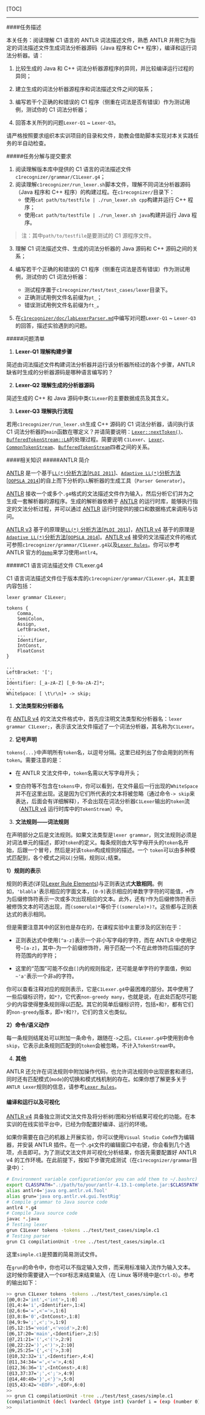[TOC]

---

####任务描述

本关任务：阅读理解 C1 语言的 ANTLR 词法描述文件，熟悉 ANTLR 并用它为指定的词法描述文件生成词法分析器源码（Java 程序和 C++ 程序），编译和运行词法分析器。请：
1. 比较生成的 Java 和 C++ 词法分析器源程序的异同，并比较编译运行过程的异同；

2. 建立生成的词法分析器源程序和词法描述文件之间的联系；

3. 编写若干个正确的和错误的 C1 程序（侧重在词法是否有错误）作为测试用例，测试你的 C1 词法分析器；

4. 回答本关所列的问题`Lexer-Q1` ~ `Lexer-Q3`。

请严格按照要求组织本实训项目的目录和文件，助教会借助脚本实现对本关实践任务的半自动检查。

#####任务分解与提交要求
1. 阅读理解版本库中提供的 C1 语言的词法描述文件`c1recognizer/grammar/C1Lexer.g4`；
2. 阅读理解`c1recognizer/run_lexer.sh`脚本文件，理解不同词法分析器源码（Java 程序和 C++ 程序）的构建过程。在`c1recognizer/`目录下：
   * 使用`cat path/to/testfile | ./run_lexer.sh cpp`构建并运行 C++ 程序；
   * 使用`cat path/to/testfile | ./run_lexer.sh java`构建并运行 Java 程序。
   
>注：其中`path/to/testfile`是要测试的 C1 源程序文件。

3. 理解 C1 词法描述文件、生成的词法分析器的 Java 源码和 C++ 源码之间的关系；
4. 编写若干个正确的和错误的 C1 程序（侧重在词法是否有错误）作为测试用例，测试你的 C1 词法分析器：
   * 测试程序置于`c1recognizer/test/test_cases/lexer`目录下。
   * 正确测试用例文件名前缀为`pt_`；
   * 错误测试用例文件名前缀为`ft_`。
  
5. 在[`c1recognizer/doc/labLexerParser.md`](./labLexerParser.md)中编写对问题`Lexer-Q1` ~ `Lexer-Q3`的回答，描述实验遇到的问题。

#####问题清单

1. **Lexer-Q1 理解构建步骤**

简述由词法描述文件构建词法分析器并运行该分析器所经过的各个步骤，ANTLR  缺省时生成的分析器源码是哪种语言编写的？

2. **Lexer-Q2 理解生成的分析器源码**

简述生成的 C++ 和 Java 源码中类`C1Lexer`的主要数据成员及其含义。

3. **Lexer-Q3 理解执行流程**

若用`c1recognizer/run_lexer.sh`生成 C++ 源码的 C1 词法分析器，请问执行该 C1 词法分析器的`main`函数在哪定义？并请简要说明：[`Lexer::nextToken()`](https://github.com/antlr/antlr4/blob/master/runtime/Cpp/runtime/src/Lexer.cpp#L53)、[`BufferedTokenStream::LA`](https://github.com/antlr/antlr4/blob/master/runtime/Cpp/runtime/src/BufferedTokenStream.cpp#L146)的处理过程。简要说明 `C1Lexer`、[`Lexer`](https://github.com/antlr/antlr4/blob/master/runtime/Cpp/runtime/src/Lexer.cpp)、[`CommonTokenStream`](https://github.com/antlr/antlr4/blob/master/runtime/Cpp/runtime/src/CommonTokenStream.cpp)、[`BufferedTokenStream`](https://github.com/antlr/antlr4/blob/master/runtime/Cpp/runtime/src/BufferedTokenStream.cpp)四者之间的关系。

####相关知识
#####ANTLR 简介

[ANTLR](http://www.antlr.org/) 是一个基于[`LL(*)`分析方法](http://www.antlr.org/papers/LL-star-PLDI11.pdf)\[[`PLDI 2011`](http://pldi11.cs.utah.edu/)\]、[`Adaptive LL(*)`分析方法](https://dl.acm.org/citation.cfm?id=2660202)\[[`OOPSLA 2014`](https://2014.splashcon.org/)\]的自上而下分析的`LL`解析器的生成工具（`Parser Generator`）。

[ANTLR](http://www.antlr.org/) 接收一个或多个`.g4`格式的文法描述文件作为输入，然后分析它们并为之生成一套解析器的源程序。生成的解析器依赖于 [ANTLR](http://www.antlr.org/) 的运行时库，能够执行指定的文法分析过程，并可以通过 [ANTLR](http://www.antlr.org/) 运行时提供的接口和数据格式来调用与访问。

[ANTLR v3](http://www.antlr.org/) 基于的原理是[`LL(*)` 分析方法](http://www.antlr.org/papers/LL-star-PLDI11.pdf)\[[`PLDI 2011`](http://pldi11.cs.utah.edu/)\]，[ANTLR v4](http://www.antlr.org/) 基于的原理是[`Adaptive LL(*)`分析方法](https://dl.acm.org/citation.cfm?id=2660202)\[[`OOPSLA 2014`](https://2014.splashcon.org/)\]。[ANTLR v4](http://www.antlr.org/) 接受的文法描述文件的格式可参照`c1recognizer/grammar/C1Lexer.g4`以及[`Lexer Rules`](https://github.com/antlr/antlr4/blob/master/doc/lexer-rules.md)。你可以参考 ANTLR 官方的[`demo`](https://github.com/antlr/antlr4/tree/master/runtime/Cpp/demo)来学习使用`antlr4`。

#####C1 语言词法描述文件 C1Lexer.g4

C1 语言词法描述文件位于版本库的`c1recognizer/grammar/C1Lexer.g4`，其主要内容包括：

```
lexer grammar C1Lexer;

tokens {
    Comma,
    SemiColon,
    Assign,
    LeftBracket,
    ...
    Identifier,
    IntConst,
    FloatConst
}

...
LeftBracket: '[';
...
Identifier: [_a-zA-Z] [_0-9a-zA-Z]*;
...
WhiteSpace: [ \t\r\n]+ -> skip;
```

1. **文法类型和分析器名**

在 [ANTLR v4](http://www.antlr.org/) 的文法文件格式中，首先应注明文法类型和分析器名：`lexer grammar C1Lexer;`，表示该文法文件描述了一个词法分析器，其名称为`C1Lexer`。

2. **记号声明**

`tokens{...}`中声明所有`token`名，以逗号分隔。这里已经列出了你会用到的所有`token`。需要注意的是：
 -  在 ANTLR 文法文件中，`token`名需以大写字母开头；

 -  空白符等不包含在`tokens`中，你可以看到，在文件最后一行出现的`WhiteSpace`并不在这里出现。这是因为它们所代表的文本将被忽略（通过命令`-> skip`来表达，后面会有详细解释），不会出现在词法分析器`C1Lexer`输出的`token`流（[ANTLR v4](http://www.antlr.org/) 运行时库中的`TokenStream`）中。

3. **文法规则——词法规则**

在声明部分之后是文法规则。如果文法类型是`lexer grammar`，则文法规则必须是对词法单元的描述，即对`token`的定义。每条规则由大写字母开头的`token`名开始，后跟一个冒号，然后是对该`token`构成规则的描述。一个 `token`可以由多种模式匹配到，各个模式之间以`|`分隔，规则以`;`结束。

   **1）规则的表示**

规则的表述(详见[Lexer Rule Elements](https://github.com/antlr/antlr4/blob/master/doc/lexer-rules.md#lexer-rule-elements))与正则表达式**大致相同**。例如，`'blabla'`表示相应的字面文本，`[0-9]`表示相应的单数字字符的可能值，`+`作为后缀修饰符表示一次或多次出现相应的文本。此外，还有`?`作为后缀修饰符表示被修饰文本的可选出现，而`(somerule)*`等价于`((somerule)+)?`。这些都与正则表达式的表示相同。

但是需要注意其中的区别也是存在的，在课程实验中主要涉及的区别在于：
- 正则表达式中使用`[^a-z]`表示一个非小写字母的字符，而在 ANTLR 中使用记号`~[a-z]`，其中`~`为一个前缀修饰符，用于匹配一个不在此修饰符后描述的字符范围内的字符；

- 这里的“范围”可能不仅由`[]`内的规则指定，还可能是单字符的字面值，例如`~'a'`表示一个非`a`的字符。

你可以查看注释对应的规则表示，它是`C1Lexer.g4`中最困难的部分。其中使用了一些后缀标识符，如`*?`，它代表`non-greedy many`，也就是说，在此处匹配尽可能少的内容使得整条规则得以匹配。其它的简单后缀标识符，包括`+`和`?`，都有它们的`non-greedy`版本，即`+?`和`??`，它们的含义也类似。

  **2）命令/语义动作**

每一条规则结尾处可以附加一条命令，跟随在`->`之后。`C1Lexer.g4`中使用到命令`skip`，它表示此条规则匹配到的`token`会被忽略，不计入`TokenStream`中。

4. **其他**

ANTLR 还允许在词法规则中附加操作代码，也允许词法规则中出现嵌套和递归，同时还有匹配模式(`mode`)的切换和模式栈机制的存在。如果你想了解更多关于`ANTLR Lexer`规则的信息，请参考[`Lexer Rules`](https://github.com/ANTLR/antlr4/blob/master/doc/lexer-rules.md)。

#### 编译和运行以及可视化

[ANTLR v4](http://www.antlr.org/) 具备独立测试文法文件及将分析树/图和分析结果可视化的功能。在本实训的在线实验平台中，已经为你配置好编译、运行的环境。

如果你需要在自己的机器上开展实验，你可以使用`Visual Studio Code`作为编辑器，并安装 ANTLR 插件。在一个`.g4`文件的编辑窗口中右键，你会看到几个选项，点击即可。为了测试文法文件并可视化分析结果，你首先需要配置好 ANTLR v4 的工作环境。在此前提下，按如下步骤完成测试（在`c1recognizer/grammar`目录中）：

```bash
# Environment variable configuration(or you can add them to ~/.bashrc)
export CLASSPATH=".:/path/to/your/antlr-4.13.1-complete.jar:$CLASSPATH"
alias antlr4='java org.antlr.v4.Tool'
alias grun='java org.antlr.v4.gui.TestRig'
# Compile grammar to Java source code
antlr4 *.g4
# Compile Java source code
javac *.java
# Testing lexer
grun C1Lexer tokens -tokens ../test/test_cases/simple.c1
# Testing parser
grun C1 compilationUnit -tree ../test/test_cases/simple.c1
```
这里`simple.c1`是预置的简易测试文件。

在`grun`的命令中，你也可以不指定输入文件，而采用标准输入流作为输入文本。这时候你需要键入一个`EOF`标志来结束输入（在 Linux 等环境中是`Ctrl-D`）。参考的输出如下：

```bash
>> grun C1Lexer tokens -tokens ../test/test_cases/simple.c1
[@0,0:2='int',<'int'>,1:0]
[@1,4:4='i',<Identifier>,1:4]
[@2,6:6='=',<'='>,1:6]
[@3,8:8='0',<IntConst>,1:8]
[@4,9:9=';',<';'>,1:9]
[@5,12:15='void',<'void'>,2:0]
[@6,17:20='main',<Identifier>,2:5]
[@7,21:21='(',<'('>,2:9]
[@8,22:22=')',<')'>,2:10]
[@9,25:25='{',<'{'>,3:0]
[@10,32:32='i',<Identifier>,4:4]
[@11,34:34='=',<'='>,4:6]
[@12,36:36='1',<IntConst>,4:8]
[@13,37:37=';',<';'>,4:9]
[@14,40:40='}',<'}'>,5:0]
[@15,43:42='<EOF>',<EOF>,6:0]
>> 
>> grun C1 compilationUnit -tree ../test/test_cases/simple.c1
(compilationUnit (decl (vardecl (btype int) (vardef i = (exp (number 0))) ;)) (funcdef void main ( ) (block { (stmt (lval i) = (exp (number 1)) ;) })) <EOF>)
>>
```